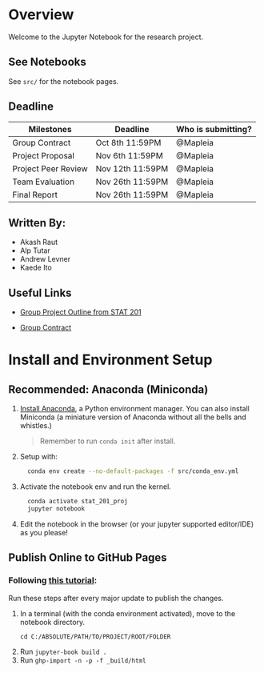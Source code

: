 # Overview
Welcome to the Jupyter Notebook for the research project.

## See Notebooks
See `src/` for the notebook pages. 

## Deadline

| Milestones          | Deadline         | Who is submitting? |
| ------------------- | ---------------- | ------------------ |
| Group Contract      | Oct 8th 11:59PM  |    @Mapleia        |
| Project Proposal    | Nov 6th 11:59PM  |    @Mapleia        |
| Project Peer Review | Nov 12th 11:59PM |    @Mapleia        |
| Team Evaluation     | Nov 26th 11:59PM |    @Mapleia        |
| Final Report        | Nov 26th 11:59PM |    @Mapleia        |

## Written By:
* Akash Raut
* Alp Tutar
* Andrew Levner
* Kaede Ito

## Useful Links
* [Group Project Outline from STAT 201](https://ubc-stat.github.io/stat-201/group-project.html)

* [Group Contract](https://docs.google.com/document/d/1oAqF9jbTbj9C6QhEW-NYKRDmF-C4MRixj4sham7cDfs/edit?usp=sharing)

# Install and Environment Setup
## Recommended: Anaconda (Miniconda)
1. [Install Anaconda](https://docs.anaconda.com/anaconda/install/index.html), a Python environment manager. You can also install Miniconda (a miniature version of Anaconda without all the bells and whistles.)
    > Remember to run `conda init` after install.
2. Setup with:
    ```sh
      conda env create --no-default-packages -f src/conda_env.yml
    ```
3. Activate the notebook env and run the kernel.
    ```sh
      conda activate stat_201_proj
      jupyter notebook
    ```
4. Edit the notebook in the browser (or your jupyter supported editor/IDE) as you please!

## Publish Online to GitHub Pages
### Following [this tutorial](https://jupyterbook.org/publish/gh-pages.html):

Run these steps after every major update to publish the changes.

1. In a terminal (with the conda environment activated), move to the notebook directory.
    ```
    cd C:/ABSOLUTE/PATH/TO/PROJECT/ROOT/FOLDER
    ```
2. Run `jupyter-book build .`
3. Run `ghp-import -n -p -f _build/html`
